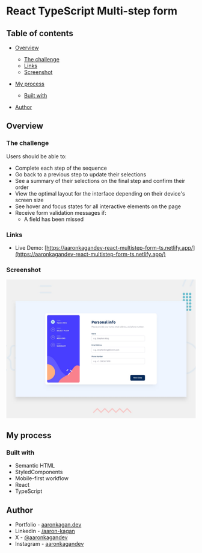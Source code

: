 # React TypeScript Multi-step form

## Table of contents

- [Overview](#overview)

  - [The challenge](#the-challenge)
  - [Links](#links)
  - [Screenshot](#screenshot)

- [My process](#my-process)

  - [Built with](#built-with)

- [Author](#author)

## Overview

### The challenge

Users should be able to:

- Complete each step of the sequence
- Go back to a previous step to update their selections
- See a summary of their selections on the final step and confirm their order
- View the optimal layout for the interface depending on their device's screen size
- See hover and focus states for all interactive elements on the page
- Receive form validation messages if:
  - A field has been missed

### Links

- Live Demo: [https://aaronkagandev-react-multistep-form-ts.netlify.app/](https://aaronkagandev-react-multistep-form-ts.netlify.app/)

### Screenshot

![Desktop Preview](/desktop-preview.jpg)

## My process

### Built with

- Semantic HTML
- StyledComponents
- Mobile-first workflow
- React
- TypeScript

## Author

- Portfolio - [aaronkagan.dev](https://www.aaronkagan.dev)
- Linkedin - [/aaron-kagan](https://www.linkedin.com/in/aaron-kagan/)
- X - [@aaronkagandev](https://www.twitter.com/aaronkagandev)
- Instagram - [aaronkagandev](https://www.instagram.com/aaronkagandev/)
